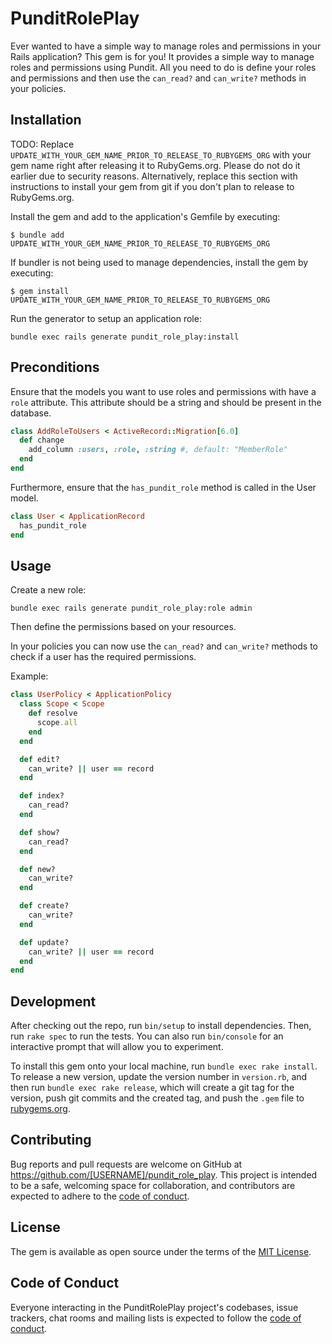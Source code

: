 # PunditRolePlay

Ever wanted to have a simple way to manage roles and permissions in your Rails application? This gem is for you! It provides a simple way to manage roles and permissions using Pundit. All you need to do is define your roles and permissions and then use the `can_read?` and `can_write?` methods in your policies.

## Installation

TODO: Replace `UPDATE_WITH_YOUR_GEM_NAME_PRIOR_TO_RELEASE_TO_RUBYGEMS_ORG` with your gem name right after releasing it to RubyGems.org. Please do not do it earlier due to security reasons. Alternatively, replace this section with instructions to install your gem from git if you don't plan to release to RubyGems.org.

Install the gem and add to the application's Gemfile by executing:

    $ bundle add UPDATE_WITH_YOUR_GEM_NAME_PRIOR_TO_RELEASE_TO_RUBYGEMS_ORG

If bundler is not being used to manage dependencies, install the gem by executing:

    $ gem install UPDATE_WITH_YOUR_GEM_NAME_PRIOR_TO_RELEASE_TO_RUBYGEMS_ORG

Run the generator to setup an application role:

```
bundle exec rails generate pundit_role_play:install
```

## Preconditions

Ensure that the models you want to use roles and permissions with have a `role` attribute. This attribute should be a string and should be present in the database.

```ruby
class AddRoleToUsers < ActiveRecord::Migration[6.0]
  def change
    add_column :users, :role, :string #, default: "MemberRole"
  end
end
```

Furthermore, ensure that the `has_pundit_role` method is called in the User model.

```ruby
class User < ApplicationRecord
  has_pundit_role
end
```

## Usage

Create a new role:

```
bundle exec rails generate pundit_role_play:role admin
```

Then define the permissions based on your resources.

In your policies you can now use the `can_read?` and `can_write?` methods to check if a user has the required permissions.

Example:

```ruby
class UserPolicy < ApplicationPolicy
  class Scope < Scope
    def resolve
      scope.all
    end
  end

  def edit?
    can_write? || user == record
  end

  def index?
    can_read?
  end

  def show?
    can_read?
  end

  def new?
    can_write?
  end

  def create?
    can_write?
  end

  def update?
    can_write? || user == record
  end
end
```

## Development

After checking out the repo, run `bin/setup` to install dependencies. Then, run `rake spec` to run the tests. You can also run `bin/console` for an interactive prompt that will allow you to experiment.

To install this gem onto your local machine, run `bundle exec rake install`. To release a new version, update the version number in `version.rb`, and then run `bundle exec rake release`, which will create a git tag for the version, push git commits and the created tag, and push the `.gem` file to [rubygems.org](https://rubygems.org).

## Contributing

Bug reports and pull requests are welcome on GitHub at https://github.com/[USERNAME]/pundit_role_play. This project is intended to be a safe, welcoming space for collaboration, and contributors are expected to adhere to the [code of conduct](https://github.com/[USERNAME]/pundit_role_play/blob/master/CODE_OF_CONDUCT.md).

## License

The gem is available as open source under the terms of the [MIT License](https://opensource.org/licenses/MIT).

## Code of Conduct

Everyone interacting in the PunditRolePlay project's codebases, issue trackers, chat rooms and mailing lists is expected to follow the [code of conduct](https://github.com/[USERNAME]/pundit_role_play/blob/master/CODE_OF_CONDUCT.md).
